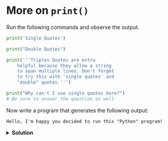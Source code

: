 # More on `print()`

Run the following commands and observe the output.

``` python
print('Single Quotes')
```

``` python
print("Double Quotes")
```

``` python
print('''Triples Quotes are extra
    helpful because they allow a string
    to span multiple lines. Don't forget
    to try this with 'single quotes' and
    "double" quotes.''')
```

``` python
print("Why can't I use single quotes here?")
# Be sure to answer the question as well
```

Now write a program that generates the following output:

``` text
Hello, I'm happy you decided to run this "Python" program!
```

<details>
<summary style="font-weight:bold">Solution</summary>
<br>
    
``` python
print('''Hello, I'm happy you decided to run this "Python" program!''')
```
